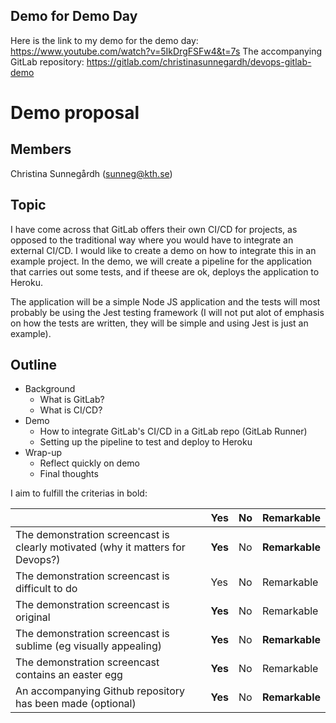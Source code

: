 ## Demo for Demo Day

Here is the link to my demo for the demo day: https://www.youtube.com/watch?v=5IkDrgFSFw4&t=7s The accompanying GitLab repository: https://gitlab.com/christinasunnegardh/devops-gitlab-demo

# Demo proposal

## Members
Christina Sunnegårdh (sunneg@kth.se)

## Topic
I have come across that GitLab offers their own CI/CD for projects, as opposed to the traditional way where you would have to integrate an external CI/CD. I would like to create a demo on how to integrate this in an example project. In the demo, we will create a pipeline for the application that carries out some tests, and if theese are ok, deploys the application to Heroku.

The application will be a simple Node JS application and the tests will most probably be using the Jest testing framework (I will not put alot of emphasis on how the tests are written, they will be simple and using Jest is just an example).

## Outline

- Background
    - What is GitLab?
    - What is CI/CD?
- Demo
    - How to integrate GitLab's CI/CD in a GitLab repo (GitLab Runner)
    - Setting up the pipeline to test and deploy to Heroku
- Wrap-up
    - Reflect quickly on demo
    - Final thoughts



I aim to fulfill the criterias in bold:

|                                             | Yes | No | Remarkable |
|-------------------------------------------- | ----|----|-------------|
|The demonstration screencast is clearly motivated (why it matters for Devops?) | **Yes** | No | **Remarkable** |
|The demonstration screencast is difficult to do | Yes | No | Remarkable |
|The demonstration screencast is original | **Yes** | No | Remarkable |
|The demonstration screencast is sublime (eg visually appealing) | **Yes** | No | **Remarkable** |
|The demonstration screencast contains an easter egg | **Yes** | No | Remarkable |
|An accompanying Github repository has been made (optional) | **Yes** | No | **Remarkable** |